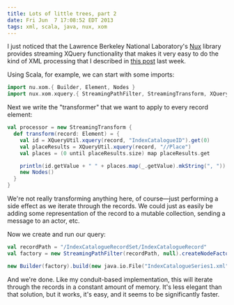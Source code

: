 ```yaml
---
title: Lots of little trees, part 2
date: Fri Jun  7 17:08:52 EDT 2013
tags: xml, scala, java, nux, xom
---
```


I just noticed that the Lawrence Berkeley National Laboratory's
[Nux](http://acs.lbl.gov/software/nux/) library provides streaming
XQuery functionality that makes it very easy to do the kind of XML
processing that I described in [this post](http://meta.plasm.us/posts/2013/05/29/lots-of-little-trees/)
last week.

Using Scala, for example, we can start with some imports: 

``` scala
import nu.xom.{ Builder, Element, Nodes }
import nux.xom.xquery.{ StreamingPathFilter, StreamingTransform, XQueryUtil }
```

Next we write the "transformer" that we want to apply to every record element:

``` scala
val processor = new StreamingTransform {
  def transform(record: Element) = {
    val id = XQueryUtil.xquery(record, "IndexCatalogueID").get(0)
    val placeResults = XQueryUtil.xquery(record, "//Place")
    val places = (0 until placeResults.size) map placeResults.get

    println(id.getValue + " " + places.map(_.getValue).mkString(", "))
    new Nodes()
  }
}
```

We're not really transforming anything here, of course—just performing a
side effect as we iterate through the records. We could just as easily
be adding some representation of the record to a mutable collection, sending a message
to an actor, etc.

<!-- MORE -->

Now we create and run our query:

``` scala
val recordPath = "/IndexCatalogueRecordSet/IndexCatalogueRecord"
val factory = new StreamingPathFilter(recordPath, null).createNodeFactory(null, processor)

new Builder(factory).build(new java.io.File("IndexCatalogueSeries1.xml"))
```

And we're done. Like my conduit-based implementation, this will iterate
through the records in a constant amount of memory. It's less elegant than
that solution, but it works, it's easy, and it seems to be significantly faster.

